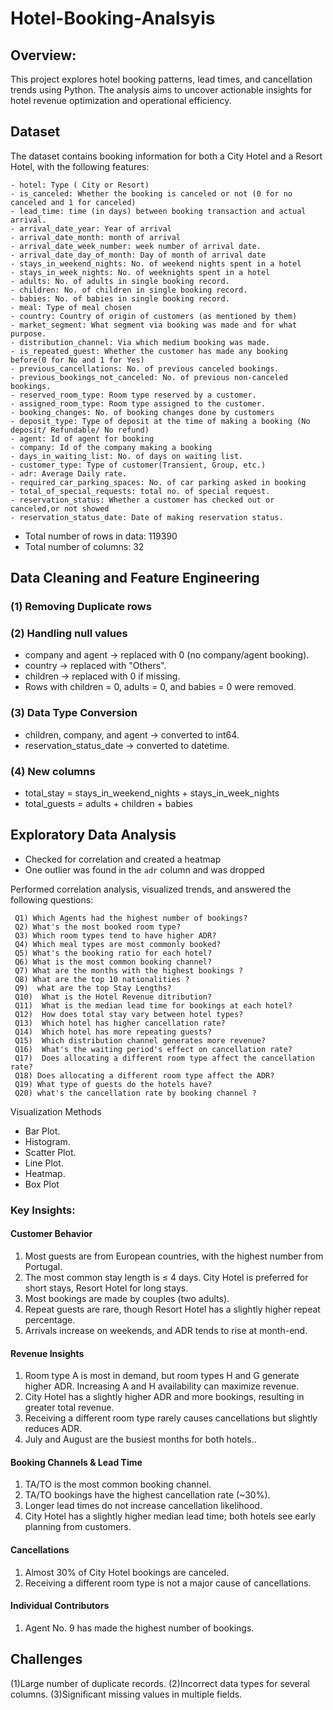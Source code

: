 # Hotel-Booking-Analsyis


## Overview:
This project explores hotel booking patterns, lead times, and cancellation trends using Python.
The analysis aims to uncover actionable insights for hotel revenue optimization and operational efficiency.


## Dataset
The dataset contains booking information for both a City Hotel and a Resort Hotel, with the following features:

```
- hotel: Type ( City or Resort)
- is_canceled: Whether the booking is canceled or not (0 for no canceled and 1 for canceled)
- lead_time: time (in days) between booking transaction and actual arrival.
- arrival_date_year: Year of arrival
- arrival_date_month: month of arrival
- arrival_date_week_number: week number of arrival date.
- arrival_date_day_of_month: Day of month of arrival date
- stays_in_weekend_nights: No. of weekend nights spent in a hotel
- stays_in_week_nights: No. of weeknights spent in a hotel
- adults: No. of adults in single booking record.
- children: No. of children in single booking record.
- babies: No. of babies in single booking record. 
- meal: Type of meal chosen 
- country: Country of origin of customers (as mentioned by them)
- market_segment: What segment via booking was made and for what purpose.
- distribution_channel: Via which medium booking was made.
- is_repeated_guest: Whether the customer has made any booking before(0 for No and 1 for Yes)
- previous_cancellations: No. of previous canceled bookings.
- previous_bookings_not_canceled: No. of previous non-canceled bookings.
- reserved_room_type: Room type reserved by a customer.
- assigned_room_type: Room type assigned to the customer.
- booking_changes: No. of booking changes done by customers
- deposit_type: Type of deposit at the time of making a booking (No deposit/ Refundable/ No refund)
- agent: Id of agent for booking
- company: Id of the company making a booking
- days_in_waiting_list: No. of days on waiting list.
- customer_type: Type of customer(Transient, Group, etc.)
- adr: Average Daily rate.
- required_car_parking_spaces: No. of car parking asked in booking
- total_of_special_requests: total no. of special request.
- reservation_status: Whether a customer has checked out or canceled,or not showed 
- reservation_status_date: Date of making reservation status.
```

- Total number of rows in data: 119390
- Total number of columns: 32
## Data Cleaning and Feature Engineering

### (1) Removing Duplicate rows

### (2) Handling null values
- company and agent → replaced with 0 (no company/agent booking).
- country → replaced with "Others".
- children → replaced with 0 if missing.
- Rows with children = 0, adults = 0, and babies = 0 were removed.
  
### (3) Data Type Conversion

- children, company, and agent → converted to int64.
- reservation_status_date → converted to datetime.

### (4) New columns
- total_stay = stays_in_weekend_nights + stays_in_week_nights
- total_guests = adults + children + babies

## Exploratory Data Analysis
- Checked for correlation and created a heatmap
- One outlier was found in the `adr` column and was dropped

Performed correlation analysis, visualized trends, and answered the following questions:
```
 Q1) Which Agents had the highest number of bookings?
 Q2) What's the most booked room type?
 Q3) Which room types tend to have higher ADR?
 Q4) Which meal types are most commonly booked?
 Q5) What's the booking ratio for each hotel?
 Q6) What is the most common booking channel?
 Q7) What are the months with the highest bookings ?
 Q8) What are the top 10 nationalities ?
 Q9)  what are the top Stay Lengths?
 Q10)  What is the Hotel Revenue ditribution?
 Q11)  What is the median lead time for bookings at each hotel?
 Q12)  How does total stay vary between hotel types?
 Q13)  Which hotel has higher cancellation rate?
 Q14)  Which hotel has more repeating guests?
 Q15)  Which distribution channel generates more revenue?
 Q16)  What's the waiting period's effect on cancellation rate?
 Q17)  Does allocating a different room type affect the cancellation rate?
 Q18) Does allocating a different room type affect the ADR?
 Q19) What type of guests do the hotels have?
 Q20) what's the cancellation rate by booking channel ?

```
Visualization Methods
- Bar Plot.
- Histogram.
- Scatter Plot.
- Line Plot.
- Heatmap.
- Box Plot
             
### Key Insights:

#### Customer Behavior
1. Most guests are from European countries, with the highest number from Portugal.
2. The most common stay length is ≤ 4 days. City Hotel is preferred for short stays, Resort Hotel for long stays.
3. Most bookings are made by couples (two adults).
4. Repeat guests are rare, though Resort Hotel has a slightly higher repeat percentage.
5. Arrivals increase on weekends, and ADR tends to rise at month-end.

#### Revenue Insights
1. Room type A is most in demand, but room types H and G generate higher ADR. Increasing A and H availability can maximize revenue.
2. City Hotel has a slightly higher ADR and more bookings, resulting in greater total revenue.
3. Receiving a different room type rarely causes cancellations but slightly reduces ADR.
4. July and August are the busiest months for both hotels..

#### Booking Channels & Lead Time
1. TA/TO is the most common booking channel.
2. TA/TO bookings have the highest cancellation rate (~30%).
3. Longer lead times do not increase cancellation likelihood.
4. City Hotel has a slightly higher median lead time; both hotels see early planning from customers.

#### Cancellations
1. Almost 30% of City Hotel bookings are canceled.
2. Receiving a different room type is not a major cause of cancellations.

#### Individual Contributors
1. Agent No. 9 has made the highest number of bookings.

## Challenges

(1)Large number of duplicate records.
(2)Incorrect data types for several columns.
(3)Significant missing values in multiple fields.

